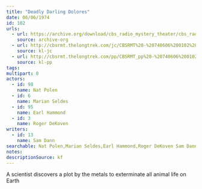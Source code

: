 ```yaml
---
title: "Deadly Darling Dolores"
date: 06/06/1974
id: 102
urls: 
  - url: https://archive.org/download/cbs_radio_mystery_theater/cbs_radio_mystery_theater-0101-0150.zip/cbs_radio_mystery_theater-0101-0150%2Fcbsrmt_0102_deadly_darling_delores.mp3
    source: archive-org
  - url: http://cbsrmt.thelongtrek.com/jc/CBSRMT%20-%20740606%200102%20Darling,%20Deadly%20Delores%20vbr%20df%20buzz_jc.mp3
    source: kl-jc
  - url: http://cbsrmt.thelongtrek.com/pp/CBSRMT_pp%20-%20740606%200102%20Darling%20Deadly%20Dolores.mp3
    source: kl-pp
tags: 
multipart: 0
actors:  
  - id: 98
    name: Nat Polen  
  - id: 6
    name: Marian Seldes  
  - id: 95
    name: Earl Hammond  
  - id: 3
    name: Roger DeKoven
writers:  
  - id: 13
    name: Sam Dann
searchable: Nat Polen,Marian Seldes,Earl Hammond,Roger DeKoven Sam Dann
notes: 
descriptionSource: kf
---
```

A scientist discovers a plot by the metals to exterminate all animal life on Earth